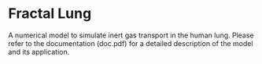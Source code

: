 # Fractal Lung
A numerical model to simulate inert gas transport in the human lung.
Please refer to the documentation (doc.pdf) for a detailed description of the model and its application.
